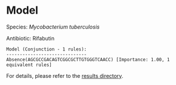 
# Model

Species: *Mycobacterium tuberculosis*

Antibiotic: Rifabutin

```
Model (Conjunction - 1 rules):
------------------------------
Absence(AGCGCCGACAGTCGGCGCTTGTGGGTCAACC) [Importance: 1.00, 1 equivalent rules]

```

For details, please refer to the [results directory](../../../../../results/scm_b/mycobacterium%20tuberculosis/rifabutin/repeat_4/).

